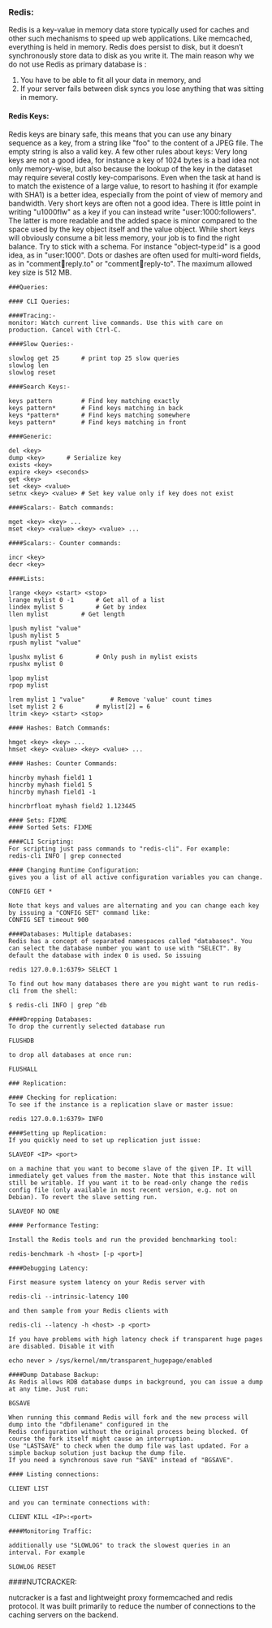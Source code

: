 ### Redis:

Redis is a key-value in memory data store typically used for caches and other such mechanisms to speed up web applications. 
Like memcached, everything is held in memory. Redis does persist to disk, but it doesn’t synchronously store data to disk as you write it.
The main reason why we do not use Redis as primary database is :

1. You have to be able to fit all your data in memory, and
2. If your server fails between disk syncs you lose anything that was sitting in memory.

#### Redis Keys:

Redis keys are binary safe, this means that you can use any binary sequence as a key, from a string like "foo" to the content of a JPEG file. The empty string is also a valid key.
A few other rules about keys:
Very long keys are not a good idea, for instance a key of 1024 bytes is a bad idea not only memory-wise, but also because the lookup of the key in the dataset may require several costly key-comparisons. Even when the task at hand is to match the existence of a large value, to resort to hashing it (for example with SHA1) is a better idea, especially from the point of view of memory and bandwidth.
Very short keys are often not a good idea. There is little point in writing "u1000flw" as a key if you can instead write "user:1000:followers". The latter is more readable and the added space is minor compared to the space used by the key object itself and the value object. While short keys will obviously consume a bit less memory, your job is to find the right balance.
Try to stick with a schema. For instance "object-type:id" is a good idea, as in "user:1000". Dots or dashes are often used for multi-word fields, as in "comment:1234:reply.to" or "comment:1234:reply-to".
The maximum allowed key size is 512 MB.
```
###Queries:

#### CLI Queries:

####Tracing:-
monitor: Watch current live commands. Use this with care on production. Cancel with Ctrl-C.

####Slow Queries:-

slowlog get 25		# print top 25 slow queries
slowlog len		
slowlog reset

####Search Keys:-

keys pattern		# Find key matching exactly
keys pattern*		# Find keys matching in back
keys *pattern*		# Find keys matching somewhere
keys pattern*		# Find keys matching in front

####Generic:

del <key>
dump <key>		# Serialize key
exists <key>
expire <key> <seconds>
get <key>	
set <key> <value>
setnx <key> <value>	# Set key value only if key does not exist

####Scalars:- Batch commands:

mget <key> <key> ...
mset <key> <value> <key> <value> ...

####Scalars:- Counter commands:

incr <key>
decr <key>

####Lists:

lrange <key> <start> <stop>
lrange mylist 0 -1		# Get all of a list
lindex mylist 5			# Get by index
llen mylist			# Get length

lpush mylist "value"
lpush mylist 5			
rpush mylist "value"

lpushx mylist 6			# Only push in mylist exists
rpushx mylist 0 

lpop mylist
rpop mylist

lrem mylist 1 "value"		# Remove 'value' count times
lset mylist 2 6			# mylist[2] = 6
ltrim <key> <start> <stop>

#### Hashes: Batch Commands:

hmget <key> <key> ...
hmset <key> <value> <key> <value> ...

#### Hashes: Counter Commands:

hincrby myhash field1 1
hincrby myhash field1 5
hincrby myhash field1 -1

hincrbrfloat myhash field2 1.123445 

#### Sets: FIXME
#### Sorted Sets: FIXME

####CLI Scripting:
For scripting just pass commands to "redis-cli". For example:
redis-cli INFO | grep connected

#### Changing Runtime Configuration:
gives you a list of all active configuration variables you can change.

CONFIG GET *

Note that keys and values are alternating and you can change each key by issuing a "CONFIG SET" command like:
CONFIG SET timeout 900

####Databases: Multiple databases:
Redis has a concept of separated namespaces called "databases". You can select the database number you want to use with "SELECT". By default the database with index 0 is used. So issuing

redis 127.0.0.1:6379> SELECT 1

To find out how many databases there are you might want to run redis-cli from the shell:

$ redis-cli INFO | grep ^db

####Dropping Databases:
To drop the currently selected database run

FLUSHDB

to drop all databases at once run:

FLUSHALL

### Replication:

#### Checking for replication:
To see if the instance is a replication slave or master issue:

redis 127.0.0.1:6379> INFO

####Setting up Replication:
If you quickly need to set up replication just issue:

SLAVEOF <IP> <port>

on a machine that you want to become slave of the given IP. It will immediately get values from the master. Note that this instance will still be writable. If you want it to be read-only change the redis config file (only available in most recent version, e.g. not on Debian). To revert the slave setting run.

SLAVEOF NO ONE

#### Performance Testing:

Install the Redis tools and run the provided benchmarking tool:

redis-benchmark -h <host> [-p <port>]

####Debugging Latency:

First measure system latency on your Redis server with

redis-cli --intrinsic-latency 100

and then sample from your Redis clients with

redis-cli --latency -h <host> -p <port>

If you have problems with high latency check if transparent huge pages are disabled. Disable it with

echo never > /sys/kernel/mm/transparent_hugepage/enabled

####Dump Database Backup:
As Redis allows RDB database dumps in background, you can issue a dump at any time. Just run:

BGSAVE

When running this command Redis will fork and the new process will dump into the "dbfilename" configured in the 
Redis configuration without the original process being blocked. Of course the fork itself might cause an interruption. 
Use "LASTSAVE" to check when the dump file was last updated. For a simple backup solution just backup the dump file. 
If you need a synchronous save run "SAVE" instead of "BGSAVE".

#### Listing connections:

CLIENT LIST

and you can terminate connections with:

CLIENT KILL <IP>:<port>

####Monitoring Traffic:

additionally use "SLOWLOG" to track the slowest queries in an interval. For example

SLOWLOG RESET
```
####NUTCRACKER:

nutcracker is a fast and lightweight proxy formemcached and redis protocol. It was built primarily to reduce the number of connections to the caching servers on the backend.
